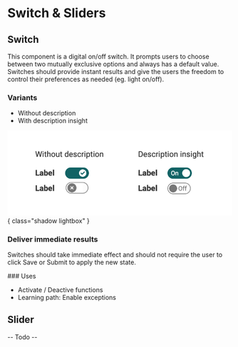 # Switch & Sliders

## Switch
This component is a digital on/off switch. It prompts users to choose between two mutually exclusive options and always has a default value. Switches should provide instant results and give the users the freedom to control their preferences as needed (eg. light on/off).

### Variants

* Without description
* With description insight

![switch](assets/switch.png){ class="shadow lightbox" }

### Deliver immediate results
Switches should take immediate effect and should not require the user to click Save or Submit to apply the new state.

### Uses 

* Activate / Deactive functions
* Learning path: Enable exceptions

## Slider
-- Todo --